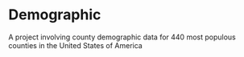 # Demographic
A project involving county demographic data for 440 most populous counties in the United States of America
